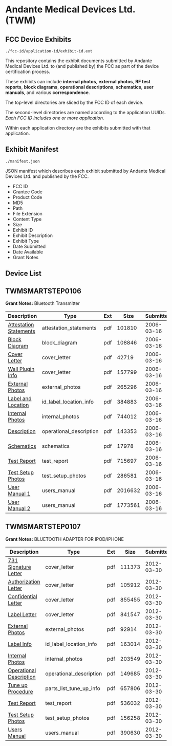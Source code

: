 # Andante Medical Devices Ltd. (TWM)
## FCC Device Exhibits

```
./fcc-id/application-id/exhibit-id.ext
```

This repository contains the exhibit documents submitted by Andante Medical Devices Ltd. to (and published by) the FCC as part of the device certification process.

These exhibits can include **internal photos**, **external photos**, **RF test reports**, **block diagrams**, **operational descriptions**, **schematics**, **user manuals**, and various **correspondence**.

The top-level directories are sliced by the FCC ID of each device.

The second-level directories are named according to the application UUIDs. *Each FCC ID includes one or more application.*

Within each application directory are the exhibits submitted with that application. 

## Exhibit Manifest

```
./manifest.json
```

JSON manifest which describes each exhibit submitted by Andante Medical Devices Ltd. and published by the FCC.

- FCC ID
- Grantee Code
- Product Code
- MD5
- Path
- File Extension
- Content Type
- Size
- Exhibit ID
- Exhibit Description
- Exhibit Type
- Date Submitted
- Date Available
- Grant Notes

## Device List
## TWMSMARTSTEP0106
**Grant Notes:** Bluetooth Transmitter

| Description | Type | Ext | Size | Submitted | Available |
| ----------- | ---- | --- | ---- | --------- | --------- |
| [Attestation Statements](TWMSMARTSTEP0106/066f20dcbc4f71f712aff4112bfeeb97/637052.pdf) | attestation_statements | pdf | 101810 | 2006-03-16 | 2006-03-16 |
| [Block Diagram](TWMSMARTSTEP0106/066f20dcbc4f71f712aff4112bfeeb97/637054.pdf) | block_diagram | pdf | 108846 | 2006-03-16 | 2006-03-16 |
| [Cover Letter](TWMSMARTSTEP0106/066f20dcbc4f71f712aff4112bfeeb97/637051.pdf) | cover_letter | pdf | 42719 | 2006-03-16 | 2006-03-16 |
| [Wall Plugin Info](TWMSMARTSTEP0106/066f20dcbc4f71f712aff4112bfeeb97/637053.pdf) | cover_letter | pdf | 157799 | 2006-03-16 | 2006-03-16 |
| [External Photos](TWMSMARTSTEP0106/066f20dcbc4f71f712aff4112bfeeb97/637055.pdf) | external_photos | pdf | 265296 | 2006-03-16 | 2006-03-16 |
| [Label and Location](TWMSMARTSTEP0106/066f20dcbc4f71f712aff4112bfeeb97/637057.pdf) | id_label_location_info | pdf | 384883 | 2006-03-16 | 2006-03-16 |
| [Internal Photos](TWMSMARTSTEP0106/066f20dcbc4f71f712aff4112bfeeb97/637056.pdf) | internal_photos | pdf | 744012 | 2006-03-16 | 2006-03-16 |
| [Description](TWMSMARTSTEP0106/066f20dcbc4f71f712aff4112bfeeb97/637058.pdf) | operational_description | pdf | 143353 | 2006-03-16 | 2006-03-16 |
| [Schematics](TWMSMARTSTEP0106/066f20dcbc4f71f712aff4112bfeeb97/637059.pdf) | schematics | pdf | 17978 | 2006-03-16 | 2006-03-16 |
| [Test Report](TWMSMARTSTEP0106/066f20dcbc4f71f712aff4112bfeeb97/637060.pdf) | test_report | pdf | 715697 | 2006-03-16 | 2006-03-16 |
| [Test Setup Photos](TWMSMARTSTEP0106/066f20dcbc4f71f712aff4112bfeeb97/637061.pdf) | test_setup_photos | pdf | 286581 | 2006-03-16 | 2006-03-16 |
| [User Manual 1](TWMSMARTSTEP0106/066f20dcbc4f71f712aff4112bfeeb97/637062.pdf) | users_manual | pdf | 2016632 | 2006-03-16 | 2006-03-16 |
| [User Manual 2](TWMSMARTSTEP0106/066f20dcbc4f71f712aff4112bfeeb97/637063.pdf) | users_manual | pdf | 1773561 | 2006-03-16 | 2006-03-16 |
## TWMSMARTSTEP0107
**Grant Notes:** BLUETOOTH ADAPTER FOR IPOD/IPHONE

| Description | Type | Ext | Size | Submitted | Available |
| ----------- | ---- | --- | ---- | --------- | --------- |
| [731 Signature Letter](TWMSMARTSTEP0107/c01a0da0b59436b45b484d0f97729907/1665960.pdf) | cover_letter | pdf | 111373 | 2012-03-30 | 2012-03-30 |
| [Authorization Letter](TWMSMARTSTEP0107/c01a0da0b59436b45b484d0f97729907/1665961.pdf) | cover_letter | pdf | 105912 | 2012-03-30 | 2012-03-30 |
| [Confidential Letter](TWMSMARTSTEP0107/c01a0da0b59436b45b484d0f97729907/1665962.pdf) | cover_letter | pdf | 855455 | 2012-03-30 | 2012-03-30 |
| [Label Letter](TWMSMARTSTEP0107/c01a0da0b59436b45b484d0f97729907/1665967.pdf) | cover_letter | pdf | 841547 | 2012-03-30 | 2012-03-30 |
| [External Photos](TWMSMARTSTEP0107/c01a0da0b59436b45b484d0f97729907/1665963.pdf) | external_photos | pdf | 92914 | 2012-03-30 | 2012-03-30 |
| [Label Info](TWMSMARTSTEP0107/c01a0da0b59436b45b484d0f97729907/1665965.pdf) | id_label_location_info | pdf | 163014 | 2012-03-30 | 2012-03-30 |
| [Internal Photos](TWMSMARTSTEP0107/c01a0da0b59436b45b484d0f97729907/1665964.pdf) | internal_photos | pdf | 203549 | 2012-03-30 | 2012-03-30 |
| [Operational Description](TWMSMARTSTEP0107/c01a0da0b59436b45b484d0f97729907/1665966.pdf) | operational_description | pdf | 149685 | 2012-03-30 | 2012-03-30 |
| [Tune up Procedure](TWMSMARTSTEP0107/c01a0da0b59436b45b484d0f97729907/1665970.pdf) | parts_list_tune_up_info | pdf | 657806 | 2012-03-30 | 2012-03-30 |
| [Test Report](TWMSMARTSTEP0107/c01a0da0b59436b45b484d0f97729907/1665968.pdf) | test_report | pdf | 536032 | 2012-03-30 | 2012-03-30 |
| [Test Setup Photos](TWMSMARTSTEP0107/c01a0da0b59436b45b484d0f97729907/1665969.pdf) | test_setup_photos | pdf | 156258 | 2012-03-30 | 2012-03-30 |
| [Users Manual](TWMSMARTSTEP0107/c01a0da0b59436b45b484d0f97729907/1665971.pdf) | users_manual | pdf | 390630 | 2012-03-30 | 2012-03-30 |
